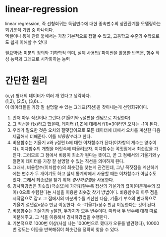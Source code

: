 # linear-regression
linear regression, 즉 선형회귀는 독립변수에 대한 종속변수의 상관관계를 모델링하는 회귀분석 기법 중 하나이다.  
엑셀이나 통계 관련 툴에서는 가장 기본적으로 접할 수 있고, 고등학교 수준의 수학으로도 쉽게 이해할 수 있다!  

필요역량: 미분의 정의와 기하학적 의미, 실제 사용법/ 파이썬을 활용한 반복문, 함수 작성 능력과 그래프로 시각화하는 능력  

# 간단한 원리
(x,y) 형태의 데이터가 여러 개 있다고 생각하자.  
(1,2), (2,5), (3,6)...  
이 데이터들을 가장 잘 설명할 수 있는 그래프(직선)을 찾아내는게 선형회귀이다.  

1. 먼저 아무 직선이나 그린다.(기울기와 y절편을 랜덤으로 지정한다)  
2. 그 직선을 f(x)라고 했을때, 데이터 (1,2)에 대해서 f(1)=3이라면 오차는 -1이 된다.
3. 우리가 필요한 것은 오차의 절댓값이므로 모든 데이터에 대해서 오차를 계산한 다음 제곱해서 더해준다. 이를 *비용함수*라고 한다.
4. 비용함수는 기울기 a와 y절편 b에 대한 이차함수가 된다(이차항의 계수는 양수이다). 이차함수의 개형을 머릿속에 떠올려보자. 이차함수는 꼭짓점에서 최솟값을 가진다. 그러므로 그 점에서 비용이 최소가 된다는 뜻이고, 곧 그 점에서의 기울기와 y절편이 데이터를 가장 잘 설명할 수 있는 직선을 의미하게 된다.
5. 그래서, 비용함수(이차함수)의 최솟값을 찾는게 관건인데, 그냥 꼭짓점을 계산하기에는 변수가 두 개이기도 하고 실제 통계학에서 사용할 때는 이차함수가 아닐수도 있다. 그래서 최솟값을 찾기 위해 *경사하강법*을 사용한다.
6. 경사하강법은 최솟값(극솟값)에 가까워질수록 접선의 기울기의 값이(미분계수의 값이) 0으로 수렴한다는 사실을 이용한 최솟값 찾기 방법이다. 비용함수의 아무 점을 시작점으로 잡고 그 점에서의 미분계수를 계산한 다음, 기울기 부호의 반대쪽으로 기울기 절댓값x상수 만큼 이동한다. 즉 -기울기x상수 만큼 이동한다는 것이 된다.
7. 비용함수는 기울기와 y절편, 두가지가 모두 변수이다. 따라서 두 변수에 대해 따로 미분해주고, 그 식을 이용해서 경사하강법을 수행한다.
8. 기본적으로 1000번 이상(사실 나는 1000번으로 했다가 오류를 발견했다), 10000번 정도는 이동을 반복해줘야 최솟값을 정확히 찾을 수 있다. 
